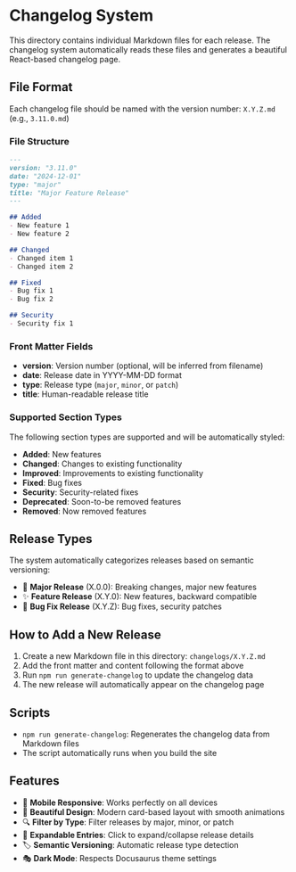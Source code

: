 # Changelog System

This directory contains individual Markdown files for each release. The changelog system automatically reads these files and generates a beautiful React-based changelog page.

## File Format

Each changelog file should be named with the version number: `X.Y.Z.md` (e.g., `3.11.0.md`)

### File Structure

```markdown
---
version: "3.11.0"
date: "2024-12-01"
type: "major"
title: "Major Feature Release"
---

## Added
- New feature 1
- New feature 2

## Changed
- Changed item 1
- Changed item 2

## Fixed
- Bug fix 1
- Bug fix 2

## Security
- Security fix 1
```

### Front Matter Fields

- **version**: Version number (optional, will be inferred from filename)
- **date**: Release date in YYYY-MM-DD format
- **type**: Release type (`major`, `minor`, or `patch`)
- **title**: Human-readable release title

### Supported Section Types

The following section types are supported and will be automatically styled:

- **Added**: New features
- **Changed**: Changes to existing functionality
- **Improved**: Improvements to existing functionality
- **Fixed**: Bug fixes
- **Security**: Security-related fixes
- **Deprecated**: Soon-to-be removed features
- **Removed**: Now removed features

## Release Types

The system automatically categorizes releases based on semantic versioning:

- 🚀 **Major Release** (X.0.0): Breaking changes, major new features
- ✨ **Feature Release** (X.Y.0): New features, backward compatible
- 🐛 **Bug Fix Release** (X.Y.Z): Bug fixes, security patches

## How to Add a New Release

1. Create a new Markdown file in this directory: `changelogs/X.Y.Z.md`
2. Add the front matter and content following the format above
3. Run `npm run generate-changelog` to update the changelog data
4. The new release will automatically appear on the changelog page

## Scripts

- `npm run generate-changelog`: Regenerates the changelog data from Markdown files
- The script automatically runs when you build the site

## Features

- 📱 **Mobile Responsive**: Works perfectly on all devices
- 🎨 **Beautiful Design**: Modern card-based layout with smooth animations
- 🔍 **Filter by Type**: Filter releases by major, minor, or patch
- 📖 **Expandable Entries**: Click to expand/collapse release details
- 🏷️ **Semantic Versioning**: Automatic release type detection
- 🎭 **Dark Mode**: Respects Docusaurus theme settings 